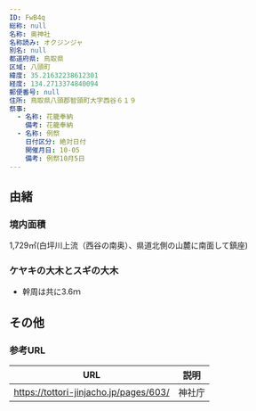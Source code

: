 ```yaml
---
ID: FwB4q
総称: null
名称: 奥神社
名称読み: オクジンジャ
別名: null
都道府県: 鳥取県
区域: 八頭町
緯度: 35.21632238612301
経度: 134.2713374840094
郵便番号: null
住所: 鳥取県八頭郡智頭町大字西谷６１９
祭事:
  - 名称: 花籠奉納
    備考: 花籠奉納
  - 名称: 例祭
    日付区分: 絶対日付
    開催月日: 10-05
    備考: 例祭10月5日
---
```


## 由緒

### 境内面積

1,729㎡(白坪川上流（西谷の南奥）、県道北側の山麓に南面して鎮座)

### ケヤキの大木とスギの大木

- 幹周は共に3.6ｍ

## その他

### 参考URL

| URL                                    | 説明   |
| -------------------------------------- | ------ |
| https://tottori-jinjacho.jp/pages/603/ | 神社庁 |
